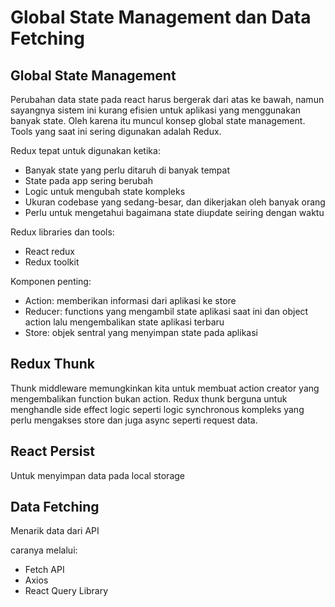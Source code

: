 # Global State Management dan Data Fetching

## Global State Management

Perubahan data state pada react harus bergerak dari atas ke bawah, namun sayangnya sistem ini kurang efisien untuk aplikasi yang menggunakan banyak state. Oleh karena itu muncul konsep global state management. Tools yang saat ini sering digunakan adalah Redux.

Redux tepat untuk digunakan ketika:

- Banyak state yang perlu ditaruh di banyak tempat
- State pada app sering berubah
- Logic untuk mengubah state kompleks
- Ukuran codebase yang sedang-besar, dan dikerjakan oleh banyak orang
- Perlu untuk mengetahui bagaimana state diupdate seiring dengan waktu

Redux libraries dan tools:

- React redux
- Redux toolkit

Komponen penting:

- Action: memberikan informasi dari aplikasi ke store
- Reducer: functions yang mengambil state aplikasi saat ini dan object action lalu mengembalikan state aplikasi terbaru
- Store: objek sentral yang menyimpan state pada aplikasi

## Redux Thunk

Thunk middleware memungkinkan kita untuk membuat action creator yang mengembalikan function bukan action. Redux thunk berguna untuk menghandle side effect logic seperti logic synchronous kompleks yang perlu mengakses store dan juga async seperti request data.

## React Persist

Untuk menyimpan data pada local storage

## Data Fetching

Menarik data dari API

caranya melalui:

- Fetch API
- Axios
- React Query Library
